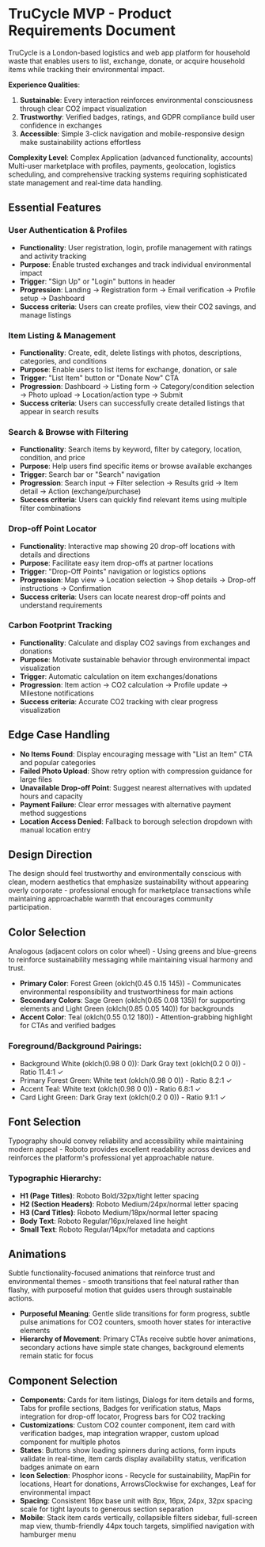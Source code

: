 # TruCycle MVP - Product Requirements Document

TruCycle is a London-based logistics and web app platform for household waste that enables users to list, exchange, donate, or acquire household items while tracking their environmental impact.

**Experience Qualities**: 
1. **Sustainable**: Every interaction reinforces environmental consciousness through clear CO2 impact visualization
2. **Trustworthy**: Verified badges, ratings, and GDPR compliance build user confidence in exchanges  
3. **Accessible**: Simple 3-click navigation and mobile-responsive design make sustainability actions effortless

**Complexity Level**: Complex Application (advanced functionality, accounts)
Multi-user marketplace with profiles, payments, geolocation, logistics scheduling, and comprehensive tracking systems requiring sophisticated state management and real-time data handling.

## Essential Features

### User Authentication & Profiles
- **Functionality**: User registration, login, profile management with ratings and activity tracking
- **Purpose**: Enable trusted exchanges and track individual environmental impact
- **Trigger**: "Sign Up" or "Login" buttons in header
- **Progression**: Landing → Registration form → Email verification → Profile setup → Dashboard
- **Success criteria**: Users can create profiles, view their CO2 savings, and manage listings

### Item Listing & Management  
- **Functionality**: Create, edit, delete listings with photos, descriptions, categories, and conditions
- **Purpose**: Enable users to list items for exchange, donation, or sale
- **Trigger**: "List Item" button or "Donate Now" CTA
- **Progression**: Dashboard → Listing form → Category/condition selection → Photo upload → Location/action type → Submit
- **Success criteria**: Users can successfully create detailed listings that appear in search results

### Search & Browse with Filtering
- **Functionality**: Search items by keyword, filter by category, location, condition, and price
- **Purpose**: Help users find specific items or browse available exchanges
- **Trigger**: Search bar or "Search" navigation
- **Progression**: Search input → Filter selection → Results grid → Item detail → Action (exchange/purchase)
- **Success criteria**: Users can quickly find relevant items using multiple filter combinations

### Drop-off Point Locator
- **Functionality**: Interactive map showing 20 drop-off locations with details and directions
- **Purpose**: Facilitate easy item drop-offs at partner locations
- **Trigger**: "Drop-Off Points" navigation or logistics options
- **Progression**: Map view → Location selection → Shop details → Drop-off instructions → Confirmation
- **Success criteria**: Users can locate nearest drop-off points and understand requirements

### Carbon Footprint Tracking
- **Functionality**: Calculate and display CO2 savings from exchanges and donations
- **Purpose**: Motivate sustainable behavior through environmental impact visualization
- **Trigger**: Automatic calculation on item exchanges/donations
- **Progression**: Item action → CO2 calculation → Profile update → Milestone notifications
- **Success criteria**: Accurate CO2 tracking with clear progress visualization

## Edge Case Handling
- **No Items Found**: Display encouraging message with "List an Item" CTA and popular categories
- **Failed Photo Upload**: Show retry option with compression guidance for large files
- **Unavailable Drop-off Point**: Suggest nearest alternatives with updated hours and capacity
- **Payment Failure**: Clear error messages with alternative payment method suggestions
- **Location Access Denied**: Fallback to borough selection dropdown with manual location entry

## Design Direction
The design should feel trustworthy and environmentally conscious with clean, modern aesthetics that emphasize sustainability without appearing overly corporate - professional enough for marketplace transactions while maintaining approachable warmth that encourages community participation.

## Color Selection
Analogous (adjacent colors on color wheel) - Using greens and blue-greens to reinforce sustainability messaging while maintaining visual harmony and trust.

- **Primary Color**: Forest Green (oklch(0.45 0.15 145)) - Communicates environmental responsibility and trustworthiness for main actions
- **Secondary Colors**: Sage Green (oklch(0.65 0.08 135)) for supporting elements and Light Green (oklch(0.85 0.05 140)) for backgrounds
- **Accent Color**: Teal (oklch(0.55 0.12 180)) - Attention-grabbing highlight for CTAs and verified badges

### Foreground/Background Pairings:
- Background White (oklch(0.98 0 0)): Dark Gray text (oklch(0.2 0 0)) - Ratio 11.4:1 ✓
- Primary Forest Green: White text (oklch(0.98 0 0)) - Ratio 8.2:1 ✓
- Accent Teal: White text (oklch(0.98 0 0)) - Ratio 6.8:1 ✓
- Card Light Green: Dark Gray text (oklch(0.2 0 0)) - Ratio 9.1:1 ✓

## Font Selection
Typography should convey reliability and accessibility while maintaining modern appeal - Roboto provides excellent readability across devices and reinforces the platform's professional yet approachable nature.

### Typographic Hierarchy:
- **H1 (Page Titles)**: Roboto Bold/32px/tight letter spacing
- **H2 (Section Headers)**: Roboto Medium/24px/normal letter spacing  
- **H3 (Card Titles)**: Roboto Medium/18px/normal letter spacing
- **Body Text**: Roboto Regular/16px/relaxed line height
- **Small Text**: Roboto Regular/14px/for metadata and captions

## Animations
Subtle functionality-focused animations that reinforce trust and environmental themes - smooth transitions that feel natural rather than flashy, with purposeful motion that guides users through sustainable actions.

- **Purposeful Meaning**: Gentle slide transitions for form progress, subtle pulse animations for CO2 counters, smooth hover states for interactive elements
- **Hierarchy of Movement**: Primary CTAs receive subtle hover animations, secondary actions have simple state changes, background elements remain static for focus

## Component Selection
- **Components**: Cards for item listings, Dialogs for item details and forms, Tabs for profile sections, Badges for verification status, Maps integration for drop-off locator, Progress bars for CO2 tracking
- **Customizations**: Custom CO2 counter component, item card with verification badges, map integration wrapper, custom upload component for multiple photos
- **States**: Buttons show loading spinners during actions, form inputs validate in real-time, item cards display availability status, verification badges animate on earn
- **Icon Selection**: Phosphor icons - Recycle for sustainability, MapPin for locations, Heart for donations, ArrowsClockwise for exchanges, Leaf for environmental impact
- **Spacing**: Consistent 16px base unit with 8px, 16px, 24px, 32px spacing scale for tight layouts to generous section separation
- **Mobile**: Stack item cards vertically, collapsible filters sidebar, full-screen map view, thumb-friendly 44px touch targets, simplified navigation with hamburger menu
